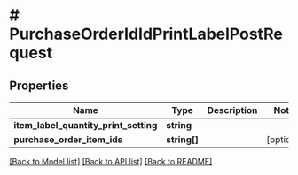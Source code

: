 # # PurchaseOrderIdIdPrintLabelPostRequest

## Properties

Name | Type | Description | Notes
------------ | ------------- | ------------- | -------------
**item_label_quantity_print_setting** | **string** |  |
**purchase_order_item_ids** | **string[]** |  | [optional]

[[Back to Model list]](../../README.md#models) [[Back to API list]](../../README.md#endpoints) [[Back to README]](../../README.md)
